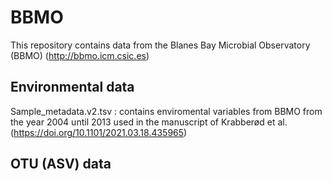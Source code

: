 # BBMO
This repository contains data  from the Blanes Bay Microbial Observatory (BBMO) (http://bbmo.icm.csic.es)


## Environmental data

Sample_metadata.v2.tsv : contains enviromental variables from BBMO from the year 2004 until 2013 used in the manuscript of Krabberød et al. (https://doi.org/10.1101/2021.03.18.435965)

## OTU (ASV) data



